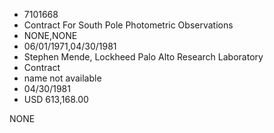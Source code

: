 * 7101668
* Contract For South Pole Photometric Observations
* NONE,NONE
* 06/01/1971,04/30/1981
* Stephen Mende, Lockheed Palo Alto Research Laboratory
* Contract
*   name not available
* 04/30/1981
* USD 613,168.00

NONE